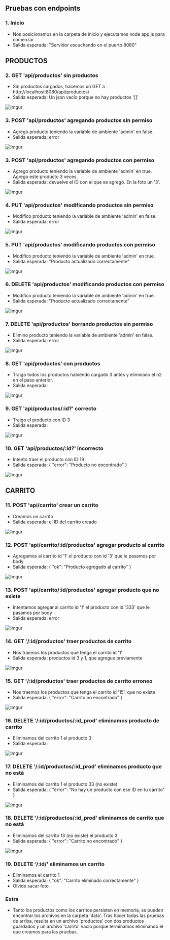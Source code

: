 ## Pruebas con endpoints
### 1. Inicio
* Nos posicionamos en la carpeta de inicio y ejecutamos node app.js para comenzar
* Salida esperada: "Servidor escuchando en el puerto 8080"

## PRODUCTOS

### 2. GET 'api/productos' sin productos
* Sin productos cargados, hacemos un GET a http://localhost:8080/api/productos/
* Salida esperada: Un json vacío porque no hay productos '[]'

![Imgur](https://imgur.com/vZLnk9x.jpg)

### 3. POST 'api/productos' agregando productos sin permiso
* Agrego producto teniendo la variable de ambiente 'admin' en false.
* Salida esperada: error

![Imgur](https://imgur.com/D0fL09D.jpg)

### 3. POST 'api/productos' agregando productos con permiso
* Agrego producto teniendo la variable de ambiente 'admin' en true. Agrego este producto 3 veces.
* Salida esperada: devuelve el ID con el que se agregó. En la foto un '3'.

![Imgur](https://imgur.com/6TIpqyG.jpg)

### 4. PUT 'api/productos' modificando productos sin permiso
* Modifico producto teniendo la variable de ambiente 'admin' en false.
* Salida esperada: error

![Imgur](https://imgur.com/QxWA5aI.jpg)

### 5. PUT 'api/productos' modificando productos con permiso
* Modifico producto teniendo la variable de ambiente 'admin' en true.
* Salida esperada: "Producto actualizado correctamente"

![Imgur](https://imgur.com/tf1ulo9.jpg)

### 6. DELETE 'api/productos' modificando productos con permiso
* Modifico producto teniendo la variable de ambiente 'admin' en true.
* Salida esperada: "Producto actualizado correctamente"

![Imgur](https://imgur.com/wFB9yqM.jpg)

### 7. DELETE 'api/productos' borrando productos sin permiso
* Elimino producto teniendo la variable de ambiente 'admin' en false.
* Salida esperada: error

![Imgur](https://imgur.com/uvk2jYv.jpg)

### 8. GET 'api/productos' con productos
* Traigo todos los productos habiendo cargado 3 antes y eliminado el n2 en el paso anterior.
* Salida esperada:

![Imgur](https://imgur.com/vSadECU.jpg)

### 9. GET 'api/productos/:id?' correcto
* Traigo el producto con ID 3
* Salida esperada:

![Imgur](https://imgur.com/g6qpwew.jpg)

### 10. GET 'api/productos/:id?' incorrecto
* Intento traer el producto con ID 19
* Salida esperada: { "error": "Producto no encontrado" }

![Imgur](https://imgur.com/xDdpQyJ.jpg)

## CARRITO

### 11. POST 'api/carrito' crear un carrito
* Creamos un carrito
* Salida esperada: el ID del carrito creado

![Imgur](https://imgur.com/NGIftWV.jpg)

### 12. POST 'api/carrito/:id/productos' agregar producto al carrito
* Agregamos al carrito id '1' el producto con id '3' que le pasamos por body
* Salida esperada: { "ok": "Producto agregado al carrito" }

![Imgur](https://imgur.com/HfyYVB6.jpg)

### 13. POST 'api/carrito/:id/productos' agregar producto que no existe
* Intentamos agregar al carrito id '1' el producto con id '333' que le pasamos por body
* Salida esperada: error

![Imgur](https://imgur.com/gSzgay9.jpg)

### 14. GET '/:id/productos' traer productos de carrito
* Nos traemos los productos que tenga el carrito id '1'
* Salida esperada: productos id 3 y 1, que agregue previamente

![Imgur](https://imgur.com/U3jq7mA.jpg)

### 15. GET '/:id/productos' traer productos de carrito erroneo
* Nos traemos los productos que tenga el carrito id '15', que no existe
* Salida esperada: { "error": "Carrito no encontrado" }

![Imgur](https://imgur.com/Q6jcNHG.jpg)

### 16. DELETE '/:id/productos/:id_prod' eliminamos producto de carrito
* Eliminamos del carrito 1 el producto 3
* Salida esperada: 

![Imgur](https://imgur.com/1F7WgGr.jpg)

### 17. DELETE '/:id/productos/:id_prod' eliminamos producto que no está
* Eliminamos del carrito 1 el producto 33 (no existe)
* Salida esperada: { "error": "No hay un producto con ese ID en tu carrito" }

![Imgur](https://imgur.com/sJTyxY8.jpg)

### 18. DELETE '/:id/productos/:id_prod' eliminamos de carrito que no está
* Eliminamos del carrito 13 (no existe) el producto 3
* Salida esperada: { "error": "Carrito no encontrado" }

![Imgur](https://imgur.com/osbJNN4.jpg)

### 19. DELETE '/:id/' eliminamos un carrito
* Eliminamos el carrito 1
* Salida esperada: { "ok": "Carrito eliminado correctamente" }
* Olvidé sacar foto

### Extra
* Tanto los productos como los carritos persisten en memoria, se pueden encontrar los archivos en la carpeta 'data'. Tras hacer todas las pruebas de arriba, resulta en un archivo 'productos' con dos productos guardados y un archivo 'carrito' vacío porque terminamos eliminando el que creamos para las pruebas.
